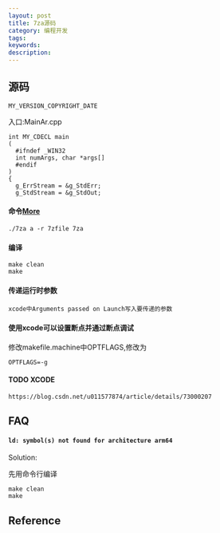 ```yaml
---
layout: post
title: 7za源码
category: 编程开发
tags: 
keywords: 
description: 
---
```


## 源码

```
MY_VERSION_COPYRIGHT_DATE 
```

入口:MainAr.cpp
```
int MY_CDECL main
(
  #ifndef _WIN32
  int numArgs, char *args[]
  #endif
)
{
  g_ErrStream = &g_StdErr;
  g_StdStream = &g_StdOut;

```

#### 命令[More](https://www.linuxcool.com/7za)

```
./7za a -r 7zfile 7za
```

#### 编译

```
make clean
make
```

#### 传递运行时参数

```
xcode中Arguments passed on Launch写入要传递的参数
```

#### 使用xcode可以设置断点并通过断点调试

修改makefile.machine中OPTFLAGS,修改为

```
OPTFLAGS=-g
```

#### TODO XCODE

```
https://blog.csdn.net/u011577874/article/details/73000207
```

## FAQ

#### `ld: symbol(s) not found for architecture arm64`

Solution:

先用命令行编译

```
make clean
make
```

## Reference

